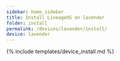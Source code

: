 ```yaml
---
sidebar: home_sidebar
title: Install LineageOS on lavender
folder: install
permalink: /devices/lavender/install/
device: lavender
---
```

{% include templates/device_install.md %}
